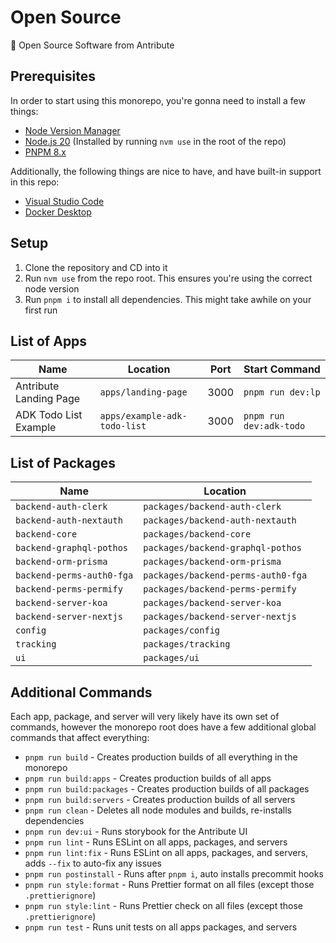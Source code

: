 # Open Source

💙 Open Source Software from Antribute

## Prerequisites

In order to start using this monorepo, you're gonna need to install a few things:

- [Node Version Manager](https://github.com/nvm-sh/nvm)
- [Node.js 20](https://nodejs.org/en/) (Installed by running `nvm use` in the root of the repo)
- [PNPM 8.x](https://pnpm.io/)

Additionally, the following things are nice to have, and have built-in support in this repo:

- [Visual Studio Code](https://code.visualstudio.com/)
- [Docker Desktop](https://www.docker.com/products/docker-desktop/)

## Setup

1. Clone the repository and CD into it
1. Run `nvm use` from the repo root. This ensures you're using the correct node version
1. Run `pnpm i` to install all dependencies. This might take awhile on your first run

## List of Apps

| Name                   | Location                     | Port | Start Command           |
| ---------------------- | ---------------------------- | ---- | ----------------------- |
| Antribute Landing Page | `apps/landing-page`          | 3000 | `pnpm run dev:lp`       |
| ADK Todo List Example  | `apps/example-adk-todo-list` | 3000 | `pnpm run dev:adk-todo` |

## List of Packages

| Name                      | Location                           |
| ------------------------- | ---------------------------------- |
| `backend-auth-clerk`      | `packages/backend-auth-clerk`      |
| `backend-auth-nextauth`   | `packages/backend-auth-nextauth`   |
| `backend-core`            | `packages/backend-core`            |
| `backend-graphql-pothos`  | `packages/backend-graphql-pothos`  |
| `backend-orm-prisma`      | `packages/backend-orm-prisma`      |
| `backend-perms-auth0-fga` | `packages/backend-perms-auth0-fga` |
| `backend-perms-permify`   | `packages/backend-perms-permify`   |
| `backend-server-koa`      | `packages/backend-server-koa`      |
| `backend-server-nextjs`   | `packages/backend-server-nextjs`   |
| `config`                  | `packages/config`                  |
| `tracking`                | `packages/tracking`                |
| `ui`                      | `packages/ui`                      |

<!-- ## List of Servers

| Name             | Location      | Port | Start Command                |
| ---------------- | ------------- | ---- | ---------------------------- |
| Todo: Add Server | `servers/foo` | 8000 | `pnpm run start servers/foo` | -->

## Additional Commands

Each app, package, and server will very likely have its own set of commands, however the monorepo
root does have a few additional global commands that affect everything:

- `pnpm run build` - Creates production builds of all everything in the monorepo
- `pnpm run build:apps` - Creates production builds of all apps
- `pnpm run build:packages` - Creates production builds of all packages
- `pnpm run build:servers` - Creates production builds of all servers
- `pnpm run clean` - Deletes all node modules and builds, re-installs dependencies
- `pnpm run dev:ui` - Runs storybook for the Antribute UI
- `pnpm run lint` - Runs ESLint on all apps, packages, and servers
- `pnpm run lint:fix` - Runs ESLint on all apps, packages, and servers, adds `--fix` to auto-fix any issues
- `pnpm run postinstall` - Runs after `pnpm i`, auto installs precommit hooks
- `pnpm run style:format` - Runs Prettier format on all files (except those `.prettierignore`)
- `pnpm run style:lint` - Runs Prettier check on all files (except those `.prettierignore`)
- `pnpm run test` - Runs unit tests on all apps packages, and servers
